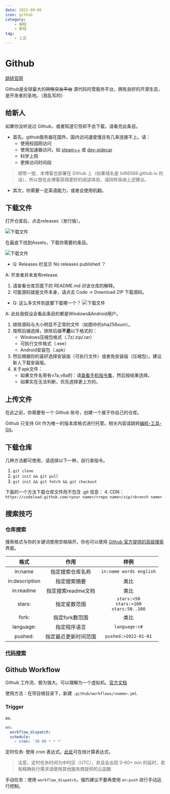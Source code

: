 ```yaml
---
date: 2022-09-06
icon: github
category:
    - 编程
    - 教程
tag:
    - 工具
---
```

# Github
[跳转官网](https://github.com/)

Github是全球最大的~~同性交友平台~~ 源代码托管服务平台，拥有良好的开源生态，是开发者的圣地。<span class="heimu" title="你知道的太多了">（我乱写的）</span>

## 给新人
如果你没听说过 Github，或者知道它但却不会下载，请看完此条目。

* 首先，github服务器在国外，国内访问速度慢且有几率连接不上。请：
    * 使用校园网访问
    * 使用加速器访问，如 [steam++](../farraginous/recommend_packages.md#steam) 或 [dev-sidecar](https://github.com/docmirror/dev-sidecar)
    * 科学上网
    * 更换访问时间段

> 顺带一提，本博客也部署在 Github 上（如果域名是 lxl66566.github.io 的话），所以想在此博客获得更好的阅读体验，请同样采纳上述建议。

* 其次，你需要一定英语能力，或者会使用机翻。

## 下载文件
打开仓库后，点击releases（发行版）。

![下载文件](https://cdn.staticaly.com/gh/lxl66566/lxl66566.github.io/images/coding/github/releases.png)

在最底下找到Assets，下载你需要的条目。

![下载文件](https://cdn.staticaly.com/gh/lxl66566/lxl66566.github.io/images/coding/github/assets.png)

* Q: Releases 栏显示 No releases published ？

A: 开发者并未发布release.
1. 请查看仓库页面下的 README.md 对该仓库的解释。
2. 可能源码就是文件本身，请点击 Code -> Download ZIP 下载源码。
* Q: 这么多文件到底要下载哪一个？
![下载文件](https://cdn.staticaly.com/gh/lxl66566/lxl66566.github.io/images/coding/github/packages.png)

A: 此处我假设会看此条目的都是Windows&Android用户。
1. 排除源码与大小明显不正常的文件（如图中的sha256sum）。
2. 按照后缀选择，排除后缀**不是**以下格式的：
    * Windows压缩包格式（.7z/.zip/.rar）
    * 可执行文件格式（.exe）
    * Android安装包（.apk）
3. 然后根据你的喜好选择安装版（可执行文件）或者免安装版（压缩包）。建议新人下载安装版。
4. 关于apk文件：
    * 如果文件名带有v7a,v8a的：请[查看手机指令集](../articles/Android_ISA.md)，然后按结果选择。
    * 如果实在无法判断，优先选择更上方的。
## 上传文件
在此之前，你需要有一个 Github 账号，创建一个属于你自己的仓库。

Github 只支持 Git 作为唯一的版本库格式进行托管。相关内容请跳转[编程-工具-Git](./Git.md)。
## 下载仓库
几种方法都可使用，请选择以下一种，自行查指令。
1. `git clone`
2. `git init && git pull`
3. `git init && git fetch && git checkout`

下面的一个方法下载仓库文件而不包含 .git 信息：
4. CDN：`https://codeload.github.com/<your name>/<repo name>/zip/<branch name>`
## 搜索技巧
### 仓库搜索
搜索格式与你的关键词使用空格隔开。你也可以使用 [Github 官方提供的高级搜索](https://github.com/search/advanced)界面。

|格式|作用|样例|
| :-: | :-: | :-: |
|in:name|指定搜索仓库名称|`in:name words english`|
|in:description|指定搜索摘要|类比|
|in:readme|指定搜索readme文档|类比|
|stars:|指定星数范围|`stars:<50`<br/>`stars:>100`<br/>`stars:50..100`|
|fork:|指定fork数范围|类比|
|language:|指定程序语言|`language:c#`|
|pushed:|指定最近更新时间范围|`pushed:>2022-01-01`|
### [代码搜索](https://docs.github.com/zh/search-github/github-code-search/understanding-github-code-search-syntax)
## Github Workflow
Github 工作流，极为强大。可以理解为一个虚拟机。[官方文档](https://docs.github.com/cn/actions/using-workflows/about-workflows)

使用方法：在项目根目录下，新建 `.github/workflows/<name>.yml`.
### Trigger
ex.
```yml
on:
  workflow_dispatch:
  schedule:
    - cron: '30 00 * * *'
```
定时任务: 使用 cron 表达式。[此处](https://crontab.guru/)可在线计算表达式。
> 注意，定时任务时间为中时区（UTC），并且会出现 0-60+ min 的延时，若有精确执行需求请使用其他服务商提供的云函数

手动任务：使用 `workflow_dispatch`。强烈建议不要再使用 `on:push` 进行手动运行控制。